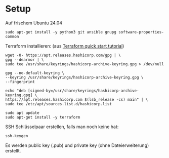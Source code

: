 # Setup

Auf frischem Ubuntu 24.04

```
sudo apt-get install -y python3 git ansible gnupg software-properties-common
```

Terraform installieren:
(aus [Terraform quick start tutorial](https://developer.hashicorp.com/terraform/tutorials/aws-get-started/install-cli))

```
wget -O- https://apt.releases.hashicorp.com/gpg | \
gpg --dearmor | \
sudo tee /usr/share/keyrings/hashicorp-archive-keyring.gpg > /dev/null

gpg --no-default-keyring \
--keyring /usr/share/keyrings/hashicorp-archive-keyring.gpg \
--fingerprint

echo "deb [signed-by=/usr/share/keyrings/hashicorp-archive-keyring.gpg] \
https://apt.releases.hashicorp.com $(lsb_release -cs) main" | \
sudo tee /etc/apt/sources.list.d/hashicorp.list

sudo apt update
sudo apt-get install -y terraform
```

SSH Schlüsselpaar erstellen, falls man noch keine hat:

    ssh-keygen

Es werden public key (.pub) und private key (ohne Dateierweiterung) erstellt.

```
